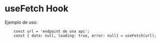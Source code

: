 # useFetch Hook

Ejemplo de uso:

```
    const url = 'endpoint de una api';
    const { data: null, loading: true, error: null} = useFetch(url);
```
